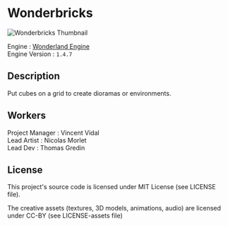 # Wonderbricks

![Wonderbricks Thumbnail](img/wonderbricks-thumbnail.png)

Engine : [Wonderland Engine](https://wonderlandengine.com/) \
Engine Version : `1.4.7`

## Description

Put cubes on a grid to create dioramas or environments.

## Workers

Project Manager : Vincent Vidal \
Lead Artist : Nicolas Morlet \
Lead Dev : Thomas Gredin

## License

This project's source code is licensed under MIT License (see LICENSE file).

The creative assets (textures, 3D models, animations, audio) are licensed under CC-BY (see LICENSE-assets file)
